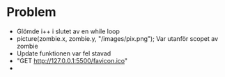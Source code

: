 # Problem
+ Glömde i++ i slutet av en while loop
+ picture(zombie.x, zombie.y, "/images/pix.png"); Var utanför scopet av zombie
+ Update funktionen var fel stavad
+ "GET http://127.0.0.1:5500/favicon.ico" 
+ 